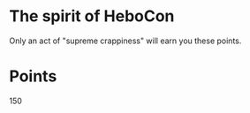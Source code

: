 # The spirit of HeboCon
Only an act of "supreme crappiness" will earn you these points.

# Points
150

